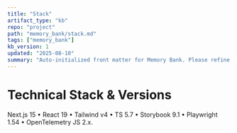 ```yaml
---
title: "Stack"
artifact_type: "kb"
repo: "project"
path: "memory_bank/stack.md"
tags: ["memory_bank"]
kb_version: 1
updated: "2025-08-10"
summary: "Auto-initialized front matter for Memory Bank. Please refine the summary."
---
```


# Technical Stack & Versions

Next.js 15 • React 19 • Tailwind v4 • TS 5.7 • Storybook 9.1 • Playwright 1.54 • OpenTelemetry JS 2.x.
